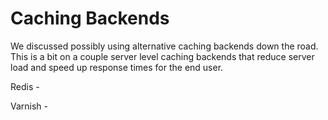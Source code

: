 # Caching Backends

We discussed possibly using alternative caching backends down the road. This is a bit on a couple server level caching backends that reduce server load and speed up response times for the end user.

Redis - 

Varnish - 